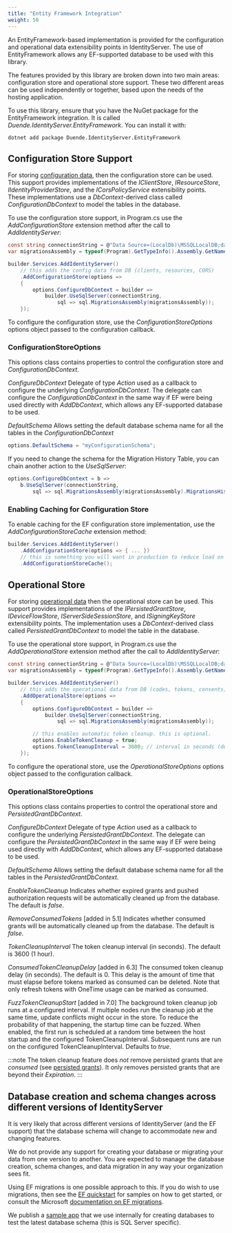 ```yaml
---
title: "Entity Framework Integration"
weight: 50
---
```


An EntityFramework-based implementation is provided for the configuration and operational data extensibility points in IdentityServer.
The use of EntityFramework allows any EF-supported database to be used with this library.

The features provided by this library are broken down into two main areas: configuration store and operational store support.
These two different areas can be used independently or together, based upon the needs of the hosting application.

To use this library, ensure that you have the NuGet package for the EntityFramework integration. 
It is called *Duende.IdentityServer.EntityFramework*.
You can install it with:

```
dotnet add package Duende.IdentityServer.EntityFramework
```

## Configuration Store Support
For storing [configuration data](configuration), then the configuration store can be used.
This support provides implementations of the *IClientStore*, *IResourceStore*, *IIdentityProviderStore*, and the *ICorsPolicyService* extensibility points.
These implementations use a *DbContext*-derived class called *ConfigurationDbContext* to model the tables in the database.

To use the configuration store support, in Program.cs use the *AddConfigurationStore* extension method after the call to *AddIdentityServer*:

```csharp
const string connectionString = @"Data Source=(LocalDb)\MSSQLLocalDB;database=YourIdentityServerDatabase;trusted_connection=yes;";
var migrationsAssembly = typeof(Program).GetTypeInfo().Assembly.GetName().Name;

builder.Services.AddIdentityServer()
    // this adds the config data from DB (clients, resources, CORS)
    .AddConfigurationStore(options =>
    {
        options.ConfigureDbContext = builder =>
            builder.UseSqlServer(connectionString,
                sql => sql.MigrationsAssembly(migrationsAssembly));
    });
```

To configure the configuration store, use the *ConfigurationStoreOptions* options object passed to the configuration callback.

### ConfigurationStoreOptions
This options class contains properties to control the configuration store and *ConfigurationDbContext*.

*ConfigureDbContext*
    Delegate of type *Action<DbContextOptionsBuilder>* used as a callback to configure the underlying *ConfigurationDbContext*.
    The delegate can configure the *ConfigurationDbContext* in the same way if EF were being used directly with *AddDbContext*, which allows any EF-supported database to be used.

*DefaultSchema*
    Allows setting the default database schema name for all the tables in the *ConfigurationDbContext*

```csharp
options.DefaultSchema = "myConfigurationSchema";      
```

If you need to change the schema for the Migration History Table, you can chain another action to the *UseSqlServer*:

```csharp
options.ConfigureDbContext = b =>
    b.UseSqlServer(connectionString,
        sql => sql.MigrationsAssembly(migrationsAssembly).MigrationsHistoryTable("MyConfigurationMigrationTable", "myConfigurationSchema"));
```

### Enabling Caching for Configuration Store

To enable caching for the EF configuration store implementation, use the *AddConfigurationStoreCache* extension method:

```csharp
builder.Services.AddIdentityServer()
    .AddConfigurationStore(options => { ... })
    // this is something you will want in production to reduce load on and requests to the DB
    .AddConfigurationStoreCache();

```

## Operational Store 
For storing [operational data](operational) then the operational store can be used.
This support provides implementations of the *IPersistedGrantStore*, *IDeviceFlowStore*, *IServerSideSessionStore*, and *ISigningKeyStore* extensibility points.
The implementation uses a *DbContext*-derived class called *PersistedGrantDbContext* to model the table in the database.

To use the operational store support, in Program.cs use the *AddOperationalStore* extension method after the call to *AddIdentityServer*:

```csharp
const string connectionString = @"Data Source=(LocalDb)\MSSQLLocalDB;database=YourIdentityServerDatabase;trusted_connection=yes;";
var migrationsAssembly = typeof(Program).GetTypeInfo().Assembly.GetName().Name;

builder.Services.AddIdentityServer()
    // this adds the operational data from DB (codes, tokens, consents)
    .AddOperationalStore(options =>
    {
        options.ConfigureDbContext = builder =>
            builder.UseSqlServer(connectionString,
                sql => sql.MigrationsAssembly(migrationsAssembly));

        // this enables automatic token cleanup. this is optional.
        options.EnableTokenCleanup = true;
        options.TokenCleanupInterval = 3600; // interval in seconds (default is 3600)
    });

```

To configure the operational store, use the *OperationalStoreOptions* options object passed to the configuration callback.

### OperationalStoreOptions
This options class contains properties to control the operational store and *PersistedGrantDbContext*.

*ConfigureDbContext*
    Delegate of type *Action<DbContextOptionsBuilder>* used as a callback to configure the underlying *PersistedGrantDbContext*.
    The delegate can configure the *PersistedGrantDbContext* in the same way if EF were being used directly with *AddDbContext*, which allows any EF-supported database to be used.

*DefaultSchema*
    Allows setting the default database schema name for all the tables in the *PersistedGrantDbContext*.

*EnableTokenCleanup*
    Indicates whether expired grants and pushed authorization requests will be automatically cleaned up from the database. The default is *false*.

*RemoveConsumedTokens* [added in 5.1]
    Indicates whether consumed grants will be automatically cleaned up from the database. The default is *false*.
        
*TokenCleanupInterval*
    The token cleanup interval (in seconds). The default is 3600 (1 hour).

*ConsumedTokenCleanupDelay* [added in 6.3]
    The consumed token cleanup delay (in seconds). The default is 0. This delay is the amount of time that must elapse before tokens marked as consumed can be deleted. Note that only refresh tokens with
    OneTime usage can be marked as consumed. 

*FuzzTokenCleanupStart* [added in 7.0]
    The background token cleanup job runs at a configured interval. If multiple nodes run the cleanup job at the same time, update conflicts might occur in the store. To reduce the probability of that happening, the startup time can be fuzzed. When enabled, the first run is scheduled at a random time between the host startup and the configured
    TokenCleanupInterval. Subsequent runs are run on the configured TokenCleanupInterval. Defaults to *true*.


:::note
The token cleanup feature does *not* remove persisted grants that are *consumed* (see [persisted grants](operational/grants#grant-expiration-and-consumption)). It only removes persisted grants that are beyond their *Expiration*.
:::

## Database creation and schema changes across different versions of IdentityServer
It is very likely that across different versions of IdentityServer (and the EF support) that the database schema will change to accommodate new and changing features.

We do not provide any support for creating your database or migrating your data from one version to another. 
You are expected to manage the database creation, schema changes, and data migration in any way your organization sees fit.

Using EF migrations is one possible approach to this. 
If you do wish to use migrations, then see the [EF quickstart](/identityserver/v7/quickstarts/4_ef) for samples on how to get started, or consult the Microsoft [documentation on EF migrations](https://docs.microsoft.com/en-us/ef/core/managing-schemas/migrations/index).

We publish a [sample app](https://github.com/DuendeSoftware/products/tree/main/identity-server/migrations/IdentityServerDb) that we use internally for creating databases to test the latest database schema (this is SQL Server specific).

